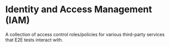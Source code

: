 # Identity and Access Management (IAM)

A collection of access control roles/policies for various third-party services that E2E tests interact with.

